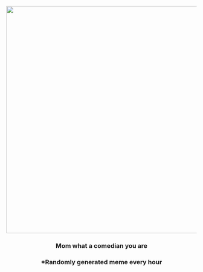 <p align="center">
        <img src="https://i.redd.it/td7zn725xgz81.jpg" width="600" height="600">
        </p>
        <h3 align="center">Mom what a comedian you are</h3>
        <h3 align="center">*Randomly generated meme every hour</h3>
    